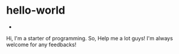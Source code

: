 # hello-world
-
Hi, I'm a starter of programming. So, Help me a lot guys!
I'm always welcome for any feedbacks! 
